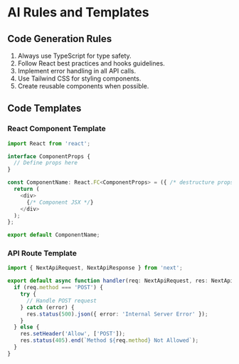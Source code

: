 # AI Rules and Templates

## Code Generation Rules
1. Always use TypeScript for type safety.
2. Follow React best practices and hooks guidelines.
3. Implement error handling in all API calls.
4. Use Tailwind CSS for styling components.
5. Create reusable components when possible.

## Code Templates

### React Component Template
```typescript
import React from 'react';

interface ComponentProps {
  // Define props here
}

const ComponentName: React.FC<ComponentProps> = ({ /* destructure props */ }) => {
  return (
    <div>
      {/* Component JSX */}
    </div>
  );
};

export default ComponentName;
```

### API Route Template
```typescript
import { NextApiRequest, NextApiResponse } from 'next';

export default async function handler(req: NextApiRequest, res: NextApiResponse) {
  if (req.method === 'POST') {
    try {
      // Handle POST request
    } catch (error) {
      res.status(500).json({ error: 'Internal Server Error' });
    }
  } else {
    res.setHeader('Allow', ['POST']);
    res.status(405).end(`Method ${req.method} Not Allowed`);
  }
}
```
